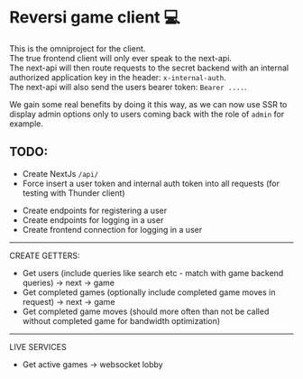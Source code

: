 # Reversi game client 💻

This is the omniproject for the client.  
The true frontend client will only ever speak to the next-api.  
The next-api will then route requests to the secret backend with an internal authorized application key in the header: `x-internal-auth`.  
The next-api will also send the users bearer token: `Bearer ....`.

We gain some real benefits by doing it this way, as we can now use SSR to display admin options only to users coming back with the role of `admin` for example.

## TODO:

-   Create NextJs `/api/`
-   Force insert a user token and internal auth token into all requests (for testing with Thunder client)

*   Create endpoints for registering a user
*   Create endpoints for logging in a user
*   Create frontend connection for logging in a user

---

CREATE GETTERS:

-   Get users (include queries like search etc - match with game backend queries) -> next -> game
-   Get completed games (optionally include completed game moves in request) -> next -> game
-   Get completed game moves (should more often than not be called without completed game for bandwidth optimization)

---

LIVE SERVICES

-   Get active games -> websocket lobby
